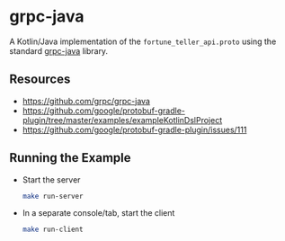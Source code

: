 # grpc-java
A Kotlin/Java implementation of the `fortune_teller_api.proto` using the standard [grpc-java](https://github.com/grpc/grpc-java) library.

## Resources
* https://github.com/grpc/grpc-java
* https://github.com/google/protobuf-gradle-plugin/tree/master/examples/exampleKotlinDslProject
* https://github.com/google/protobuf-gradle-plugin/issues/111

## Running the Example
* Start the server
    ```bash
    make run-server
    ```
* In a separate console/tab, start the client
    ```bash
    make run-client
    ```
